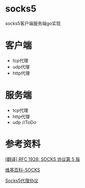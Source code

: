 # socks5
socks5客户端服务端go实现

# 客户端

- tcp代理
- udp代理
- http代理

# 服务端
- tcp代理
- http代理
- udp //ToDo
# 参考资料
[[翻译] RFC 1928: SOCKS 协议第 5 版](https://luyuhuang.tech/2020/08/27/rfc1928.html#7-%E5%9F%BA%E4%BA%8E-udp-%E5%AE%A2%E6%88%B7%E7%AB%AF%E7%9A%84%E8%BF%87%E7%A8%8B)

[维基百科-SOCKS](https://zh.wikipedia.org/wiki/SOCKS)

[Socks5代理协议](https://juejin.cn/post/6844903923518537741)